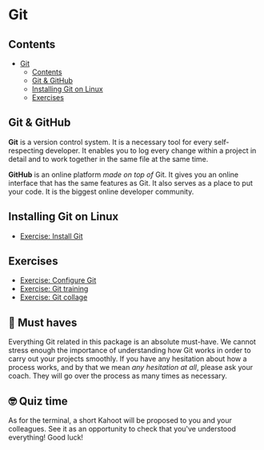 # Git

## Contents

- [Git](#git)
  - [Contents](#contents)
  - [Git & GitHub](#git--github)
  - [Installing Git on Linux](#installing-git-on-linux)
  - [Exercises](#exercises)

## Git & GitHub

**Git** is a version control system. It is a necessary tool for every self-respecting developer. It enables you to log every change within a project in detail and to work together in the same file at the same time.

**GitHub** is an online platform _made on top of_ Git. It gives you an online interface that has the same features as Git.
It also serves as a place to put your code. It is the biggest online developer community.

## Installing Git on Linux

- [Exercise: Install Git](01-git-installation.md)

## Exercises

- [Exercise: Configure Git](02-git-training.md)
- [Exercise: Git training](03-git-collage.md)
- [Exercise: Git collage](04-writing-a-good-readme.md)

## 🌱 Must haves
Everything Git related in this package is an absolute must-have. We cannot stress enough the importance of understanding how Git works in order to carry out your projects smoothly. If you have any hesitation about how a process works, and by that we mean *any hesitation at all*, please ask your coach. They will go over the process as many times as necessary. 

## 🤓 Quiz time
As for the terminal, a short Kahoot will be proposed to you and your colleagues. See it as an opportunity to check that you've understood everything! Good luck!